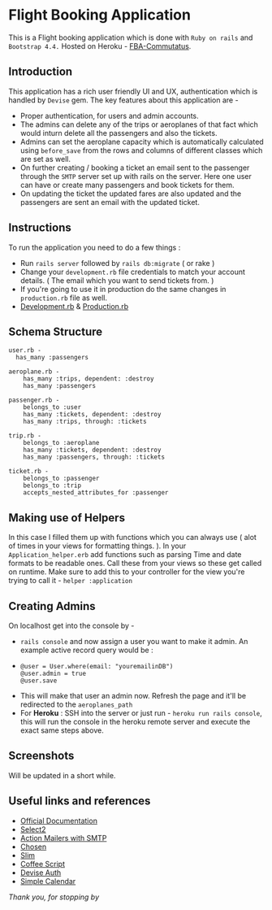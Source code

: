 # Flight Booking Application
This is a Flight booking application which is done with `Ruby on rails` and `Bootstrap 4.4.` 
Hosted on Heroku - [FBA-Commutatus](https://fba-commutatus.herokuapp.com/).

## Introduction

This application has a rich user friendly UI and UX, authentication which is handled by `Devise` gem. 
The key features about this application are -

- Proper authentication, for users and admin accounts.
- The admins can delete any of the trips or aeroplanes of that fact which would inturn delete all the passengers and also the tickets. 
- Admins can set the aeroplane capacity which is automatically calculated using `before_save` from the rows and columns of different classes which are set as well. 
- On further creating / booking a ticket an email sent to the passenger through the `SMTP` server set up with rails on the server. Here one user can have or create many passengers and book tickets for them.
- On updating the ticket the updated fares are also updated and the passengers are sent an email with the updated ticket.

## Instructions
To run the application you need to do a few things : 

- Run `rails server` followed by `rails db:migrate` ( or rake )
- Change your `development.rb` file credentials to match your account details. 
( The email which you want to send tickets from. )
- If you're going to use it in production do the same changes in `production.rb` file as well. 
- [Development.rb](config/environments/development.rb) & [Production.rb](config/environments/production.rb)

## Schema Structure 

```
user.rb -
  has_many :passengers

aeroplane.rb -
    has_many :trips, dependent: :destroy
    has_many :passengers

passenger.rb -
    belongs_to :user
    has_many :tickets, dependent: :destroy
    has_many :trips, through: :tickets

trip.rb -
    belongs_to :aeroplane
    has_many :tickets, dependent: :destroy
    has_many :passengers, through: :tickets

ticket.rb -
    belongs_to :passenger
    belongs_to :trip
    accepts_nested_attributes_for :passenger
```

## Making use of Helpers
In this case I filled them up with functions which you can always use ( alot of times in your views for formatting things. ). In your `Application_helper.erb` add functions such as parsing Time and date formats to be readable ones. Call these from your views so these get called on runtime. 
Make sure to add this to your controller for the view you're trying to call it -
`helper :application`

## Creating Admins
On localhost get into the console by -
- `rails console` and now assign a user you want to make it admin. An example active record query would be : 
- ```
  @user = User.where(email: "youremailinDB")
  @user.admin = true
  @user.save
  ```
- This will make that user an admin now. Refresh the page and it'll be redirected to the `aeroplanes_path`
- For **Heroku** : SSH into the server or just run -
  `heroku run rails console`, this will run the console in the heroku remote server and execute the exact same steps above.

## Screenshots
Will be updated in a short while.

## Useful links and references 

- [Official Documentation](https://guides.rubyonrails.org/getting_started.html)
- [Select2](https://medium.com/@psmy/rails-6-stimulus-and-select2-de4a4d2b59e4)
- [Action Mailers with SMTP](https://dev.to/morinoko/sending-emails-in-rails-with-action-mailer-and-gmail-35g4)
- [Chosen](https://harvesthq.github.io/chosen/)
- [Slim](http://slim-lang.com/)
- [Coffee Script](https://coffeescript.org/)
- [Devise Auth](https://github.com/heartcombo/devise)
- [Simple Calendar](https://github.com/excid3/simple_calendar)

_Thank you, for stopping by_          
 
